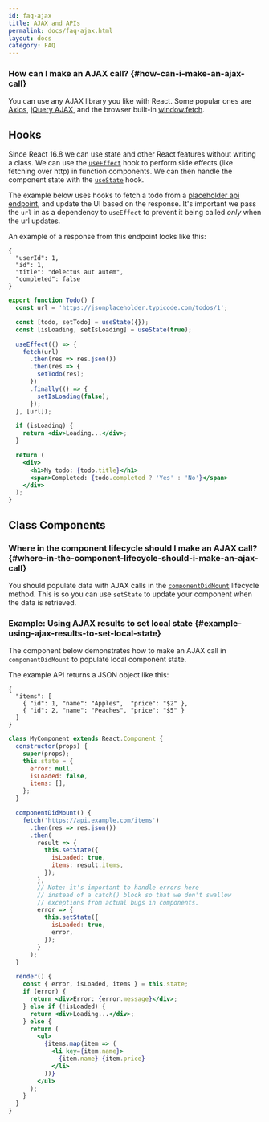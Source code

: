 ```yaml
---
id: faq-ajax
title: AJAX and APIs
permalink: docs/faq-ajax.html
layout: docs
category: FAQ
---
```


### How can I make an AJAX call? {#how-can-i-make-an-ajax-call}

You can use any AJAX library you like with React. Some popular ones are [Axios](https://github.com/axios/axios), [jQuery AJAX](https://api.jquery.com/jQuery.ajax/), and the browser built-in [window.fetch](https://developer.mozilla.org/en-US/docs/Web/API/Fetch_API).

## Hooks

Since React 16.8 we can use state and other React features without writing a class.
We can use the [`useEffect`](/docs/hooks-effect.html) hook to perform side effects (like fetching over http) in function components. We can then handle the component state with
the [`useState`](/docs/hooks-state.html) hook.

The example below uses hooks to fetch a todo from a [placeholder api endpoint](https://jsonplaceholder.typicode.com/), and update the UI based on the response. It's important we pass the `url` in as a dependency to `useEffect` to prevent it being called _only_ when the url updates.

An example of a response from this endpoint looks like this:

```
{
  "userId": 1,
  "id": 1,
  "title": "delectus aut autem",
  "completed": false
}
```

```jsx
export function Todo() {
  const url = 'https://jsonplaceholder.typicode.com/todos/1';

  const [todo, setTodo] = useState({});
  const [isLoading, setIsLoading] = useState(true);

  useEffect(() => {
    fetch(url)
      .then(res => res.json())
      .then(res => {
        setTodo(res);
      })
      .finally(() => {
        setIsLoading(false);
      });
  }, [url]);

  if (isLoading) {
    return <div>Loading...</div>;
  }

  return (
    <div>
      <h1>My todo: {todo.title}</h1>
      <span>Completed: {todo.completed ? 'Yes' : 'No'}</span>
    </div>
  );
}
```

## Class Components

### Where in the component lifecycle should I make an AJAX call? {#where-in-the-component-lifecycle-should-i-make-an-ajax-call}

You should populate data with AJAX calls in the [`componentDidMount`](/docs/react-component.html#mounting) lifecycle method. This is so you can use `setState` to update your component when the data is retrieved.

### Example: Using AJAX results to set local state {#example-using-ajax-results-to-set-local-state}

The component below demonstrates how to make an AJAX call in `componentDidMount` to populate local component state.

The example API returns a JSON object like this:

```
{
  "items": [
    { "id": 1, "name": "Apples",  "price": "$2" },
    { "id": 2, "name": "Peaches", "price": "$5" }
  ]
}
```

```jsx
class MyComponent extends React.Component {
  constructor(props) {
    super(props);
    this.state = {
      error: null,
      isLoaded: false,
      items: [],
    };
  }

  componentDidMount() {
    fetch('https://api.example.com/items')
      .then(res => res.json())
      .then(
        result => {
          this.setState({
            isLoaded: true,
            items: result.items,
          });
        },
        // Note: it's important to handle errors here
        // instead of a catch() block so that we don't swallow
        // exceptions from actual bugs in components.
        error => {
          this.setState({
            isLoaded: true,
            error,
          });
        }
      );
  }

  render() {
    const { error, isLoaded, items } = this.state;
    if (error) {
      return <div>Error: {error.message}</div>;
    } else if (!isLoaded) {
      return <div>Loading...</div>;
    } else {
      return (
        <ul>
          {items.map(item => (
            <li key={item.name}>
              {item.name} {item.price}
            </li>
          ))}
        </ul>
      );
    }
  }
}
```
